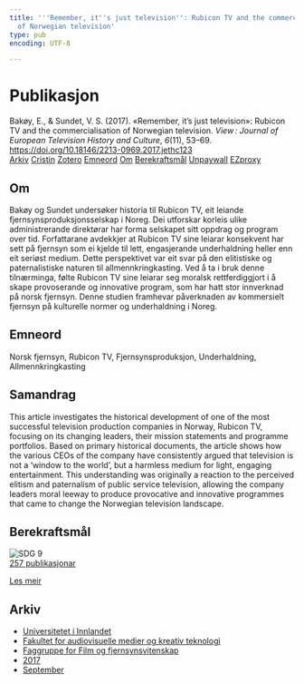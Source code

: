 ```yaml
---
title: '''Remember, it''s just television'': Rubicon TV and the commercialisation
  of Norwegian television'
type: pub
encoding: UTF-8

---
```

<h1>Publikasjon</h1>
<article id="csl-bib-container-MFUXA377" class="csl-bib-container">
  <div class="csl-bib-body"> <div class="csl-entry">Bakøy, E., &#38; Sundet, V. S. (2017). «Remember, it’s just television»: Rubicon TV and the commercialisation of Norwegian television. <i>View : Journal of European Television History and Culture</i>, <i>6</i>(11), 53–69. <a href="https://doi.org/10.18146/2213-0969.2017.jethc123">https://doi.org/10.18146/2213-0969.2017.jethc123</a></div> </div>
  <div class="csl-bib-buttons">
    <a href="#taxonomy-article-MFUXA377" alt="archive" class="csl-bib-button">Arkiv</a>
    <a href="https://app.cristin.no/results/show.jsf?id=1499350" alt="Cristin" class="csl-bib-button">Cristin</a>
    <a href="http://zotero.org/groups/5881554/items/MFUXA377" alt="Zotero" class="csl-bib-button">Zotero</a>
    <a href="#keywords-article-MFUXA377" alt="keywords" class="csl-bib-button">Emneord</a>
    <a href="#about-article-MFUXA377" alt="about_pub" class="csl-bib-button">Om</a>
    <a href="#sdg-article-MFUXA377" alt="sdg" class="csl-bib-button">Berekraftsmål</a>
    <a href="http://viewjournal.eu//articles/10.18146/2213-0969.2017.jethc123/galley/31/download/" alt="Unpaywall" class="csl-bib-button">Unpaywall</a>
    <a href="http://viewjournal.eu//articles/10.18146/2213-0969.2017.jethc123/galley/31/download/" alt="EZproxy" class="csl-bib-button">EZproxy</a>
  </div>
  <div id="csl-bib-meta-container-MFUXA377"></div>
</article>
<div id="csl-bib-meta-MFUXA377" class="csl-bib-meta">
  <article id="about-article-MFUXA377" class="about_pub-article">
    <h1>Om</h1>
    Bakøy og Sundet undersøker historia til Rubicon TV, eit leiande fjernsynsproduksjonsselskap i Noreg. Dei utforskar korleis ulike administrerande direktørar har forma selskapet sitt oppdrag og program over tid. Forfattarane avdekkjer at Rubicon TV sine leiarar konsekvent har sett på fjernsyn som ei kjelde til lett, engasjerande underhaldning heller enn eit seriøst medium. Dette perspektivet var eit svar på den elitistiske og paternalistiske naturen til allmennkringkasting. Ved å ta i bruk denne tilnærminga, følte Rubicon TV sine leiarar seg moralsk rettferdiggjort i å skape provoserande og innovative program, som har hatt stor innverknad på norsk fjernsyn. Denne studien framhevar påverknaden av kommersielt fjernsyn på kulturelle normer og underhaldning i Noreg.
  </article>
  <article id="keywords-article-MFUXA377" class="keywords-article">
    <h1>Emneord</h1>
    Norsk fjernsyn, Rubicon TV, Fjernsynsproduksjon, Underhaldning, Allmennkringkasting
  </article>
  <article id="abstract-article-MFUXA377" class="abstract-article">
    <h1>Samandrag</h1>
    This article investigates the historical development of one of the most successful television production  
companies in Norway, Rubicon TV, focusing on its changing leaders, their mission statements and programme  
portfolios. Based on primary historical documents, the article shows how the various CEOs of the company  
have consistently argued that television is not a ‘window to the world’, but a harmless medium for light, engaging  
entertainment. This understanding was originally a reaction to the perceived elitism and paternalism of public  
service television, allowing the company leaders moral leeway to produce provocative and innovative programmes  
that came to change the Norwegian television landscape.
  </article>
  <article id="sdg-article-MFUXA377" class="sdg-article">
    <h1>Berekraftsmål</h1>
    <div class="sdg-container"><div id="sdg9" class="sdg">
        <img src="{{< params subfolder >}}images/sdg/sdg09_nn.png" class="image" alt="SDG 9">
        <div class="sdg-overlay">
          <a href="/nn/archive/?key=?sdg=9#archive" class="sdg-publication-count"><span>257</span> publikasjonar</a>
          <p><a href="https://fn.no/om-fn/fns-baerekraftsmaal/industri-innovasjon-og-infrastruktur?lang=nno-NO" class="sdg-read-more">Les meir</a></p>
        </div>
      </div></div>
  </article>
  <article id="taxonomy-article-MFUXA377" class="taxonomy-article">
    <h1>Arkiv</h1>
    <ul>
      <li>
        <a href="/nn/archive/?key=3DCRN523">Universitetet i Innlandet</a>
      </li>
      <li>
        <a href="/nn/archive/?key=8XUDF4FD">Fakultet for audiovisuelle medier og kreativ teknologi</a>
      </li>
      <li>
        <a href="/nn/archive/?key=GP9PM6PG">Faggruppe for Film og fjernsynsvitenskap</a>
      </li>
      <li>
        <a href="/nn/archive/?key=FUSJD299">2017</a>
      </li>
      <li>
        <a href="/nn/archive/?key=LY5C7PD6">September</a>
      </li>
    </ul>
  </article>
</div>
